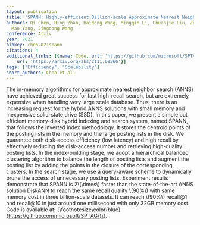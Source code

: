 ```yaml
---
layout: publication
title: 'SPANN: Highly-efficient Billion-scale Approximate Nearest Neighbor Search'
authors: Qi Chen, Bing Zhao, Haidong Wang, Mingqin Li, Chuanjie Liu, Zengzhong Li,
  Mao Yang, Jingdong Wang
conference: Arxiv
year: 2021
bibkey: chen2021spann
citations: 4
additional_links: [{name: Code, url: 'https://github.com/microsoft/SPTAG\}\'}, {name: Paper,
    url: 'https://arxiv.org/abs/2111.08566'}]
tags: ["Efficiency", "Scalability"]
short_authors: Chen et al.
---
```

The in-memory algorithms for approximate nearest neighbor search (ANNS) have
achieved great success for fast high-recall search, but are extremely expensive
when handling very large scale database. Thus, there is an increasing request
for the hybrid ANNS solutions with small memory and inexpensive solid-state
drive (SSD). In this paper, we present a simple but efficient memory-disk
hybrid indexing and search system, named SPANN, that follows the inverted index
methodology. It stores the centroid points of the posting lists in the memory
and the large posting lists in the disk. We guarantee both disk-access
efficiency (low latency) and high recall by effectively reducing the
disk-access number and retrieving high-quality posting lists. In the
index-building stage, we adopt a hierarchical balanced clustering algorithm to
balance the length of posting lists and augment the posting list by adding the
points in the closure of the corresponding clusters. In the search stage, we
use a query-aware scheme to dynamically prune the access of unnecessary posting
lists. Experiment results demonstrate that SPANN is 2\\(\times\\) faster than the
state-of-the-art ANNS solution DiskANN to reach the same recall quality \\(90%\\)
with same memory cost in three billion-scale datasets. It can reach \\(90%\\)
recall@1 and recall@10 in just around one millisecond with only 32GB memory
cost. Code is available at:
\{\footnotesize\color\{blue\}\{https://github.com/microsoft/SPTAG\}\}.